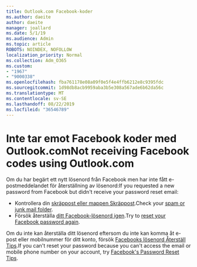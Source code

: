 ```yaml
---
title: Outlook.com Facebook-koder
ms.author: daeite
author: daeite
manager: joallard
ms.date: 5/1/19
ms.audience: Admin
ms.topic: article
ROBOTS: NOINDEX, NOFOLLOW
localization_priority: Normal
ms.collection: Adm_O365
ms.custom:
- "1967"
- "9000338"
ms.openlocfilehash: fba761178e08a09f0e5f4e4ffb6212e8c9395fdc
ms.sourcegitcommit: 1d98db8acb9959aba3b5e308a567ade6b62da56c
ms.translationtype: MT
ms.contentlocale: sv-SE
ms.lasthandoff: 08/22/2019
ms.locfileid: "36546789"
---
```

# <a name="not-receiving-facebook-codes-using-outlookcom"></a><span data-ttu-id="b8c8f-102">Inte tar emot Facebook koder med Outlook.com</span><span class="sxs-lookup"><span data-stu-id="b8c8f-102">Not receiving Facebook codes using Outlook.com</span></span>

<span data-ttu-id="b8c8f-103">Om du har begärt ett nytt lösenord från Facebook men har inte fått e-postmeddelandet för återställning av lösenord:</span><span class="sxs-lookup"><span data-stu-id="b8c8f-103">If you requested a new password from Facebook but didn't receive your password reset email:</span></span>

- <span data-ttu-id="b8c8f-104">Kontrollera din [skräppost eller mappen Skräppost](https://outlook.live.com/mail/junkemail).</span><span class="sxs-lookup"><span data-stu-id="b8c8f-104">Check your [spam or junk mail folder](https://outlook.live.com/mail/junkemail).</span></span>
- <span data-ttu-id="b8c8f-105">Försök återställa [ditt Facebook-lösenord igen](https://www.facebook.com/help/213395615347144?helpref=faq_content).</span><span class="sxs-lookup"><span data-stu-id="b8c8f-105">Try to [reset your Facebook password again](https://www.facebook.com/help/213395615347144?helpref=faq_content).</span></span>

<span data-ttu-id="b8c8f-106">Om du inte kan återställa ditt lösenord eftersom du inte kan komma åt e-post eller mobilnummer för ditt konto, försök [Facebooks lösenord Återställ Tips](https://www.facebook.com/help/218815984812734).</span><span class="sxs-lookup"><span data-stu-id="b8c8f-106">If you can't reset your password because you can't access the email or mobile phone number on your account, try [Facebook's Password Reset Tips](https://www.facebook.com/help/218815984812734).</span></span>